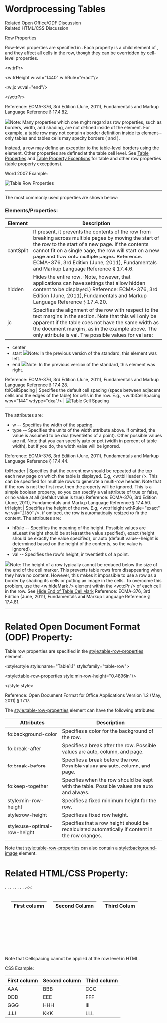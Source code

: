 # Wordprocessing Tables

Related Open Office/ODF Discussion  
Related HTML/CSS Discussion

Row Properties

Row-level properties are specified in <trPr>. Each property is a child element of <trPr>, and they affect all cells in the row, though they can be overridden by cell-level properties.

<w:trPr>

<w:trHeight w:val="1440" w:hRule="exact"/>

<w:jc w:val="end"/>

</w:trPr>

Reference: ECMA-376, 3rd Edition (June, 2011), Fundamentals and Markup Language Reference § 17.4.82.

![](images/note.png)Note: Many properties which one might regard as row properties, such as borders, width, and shading, are not defined inside of the <trPr> element. For example, a table row <tr> may not contain a border definition inside its <trPr> element--only tables and tables cells may specify borders (<tblBorders> and <tcBorders>).

Instead, a row may define an exception to the table-level borders using the <tblPrEx> element. Other properties are defined at the table cell level. See [Table Properties](WPtableProperties.md) and [Table Property Exceptions](WPtablePropertyExceptions.md) for table and other row properties (table property exceptions).

Word 2007 Example:

![Table Row Properties](images/wp-tableRowProperty-1.gif)

---

The most commonly used properties are shown below:

### Elements/Properties:

| Element   | Description                                                                                                                                                                                                                                                                                                                                                    |
| --------- | -------------------------------------------------------------------------------------------------------------------------------------------------------------------------------------------------------------------------------------------------------------------------------------------------------------------------------------------------------------- |
| cantSplit | If present, it prevents the contents of the row from breaking across multiple pages by moving the start of the row to the start of a new page. If the contents cannot fit on a single page, the row will start on a new page and flow onto multiple pages. Reference: ECMA-376, 3rd Edition (June, 2011), Fundamentals and Markup Language Reference § 17.4.6. |
| hidden    | Hides the entire row. (Note, however, that applications can have settings that allow hidden content to be displayed.) Reference: ECMA-376, 3rd Edition (June, 2011), Fundamentals and Markup Language Reference § 17.4.20.                                                                                                                                     |
| jc        | Specifies the alignment of the row with respect to the text margins in the section. Note that this will only be apparent if the table does not have the same width as the document margins, as in the example above. The only attribute is val. The possible values for val are:                                                                               |

- center
- start ![](images/versionConflict3.png)Note: In the previous version of the standard, this element was left.
- end ![](images/versionConflict3.png)Note: In the previous version of the standard, this element was right.

Reference: ECMA-376, 3rd Edition (June, 2011), Fundamentals and Markup Language Reference § 17.4.28.  
tblCellSpacing | Specifies the default cell spacing (space between adjacent cells and the edges of the table) for cells in the row. E.g., <w:tblCellSpacing w:w="144" w:type="dxa"/> | ![Table Cell Spacing](images/wp-tblCellSpacing-1.gif)

---

The attributes are:

- w \-- Specifies the width of the spacing.
- type \-- Specifies the units of the width attribute above. If omitted, the value is assumed to be dxa (twentieths of a point). Other possible values are nil. Note that you can specify auto or pct (width in percent of table width), but if you do, the width value will be ignored.

Reference: ECMA-376, 3rd Edition (June, 2011), Fundamentals and Markup Language Reference § 17.4.44.

tblHeader | Specifies that the current row should be repeated at the top each new page on which the table is displayed. E.g, <w:tblHeader />. This can be specified for multiple rows to generate a multi-row header. Note that if the row is not the first row, then the property will be ignored. This is a simple boolean property, so you can specify a val attribute of true or false, or no value at all (defalut value is true). Reference: ECMA-376, 3rd Edition (June, 2011), Fundamentals and Markup Language Reference § 17.4.50.  
trHeight | Specifies the height of the row. E.g, <w:trHeight w:hRule="exact" w: val="2189" />. If omitted, the row is automatically resized to fit the content. The attributes are:

- hRule \-- Specifies the meaning of the height. Possible values are atLeast (height should be at leasat the value specified), exact (height should be exactly the value specified), or auto (default value--height is determined based on the height of the contents, so the value is ignored).
- val \-- Specifies the row's height, in twentieths of a point.

![](images/note.png)Note: The height of a row typically cannot be reduced below the size of the end of the cell marker. This prevents table rows from disappearing when they have no content. However, this makes it impossible to use a row as a border by shading its cells or putting an image in the cells. To overcome this problem, use the <w:hideMark /> element within the <w:tcPr /> of each cell in the row. See [Hide End of Table Cell Mark](WPhideMark.md) Reference: ECMA-376, 3rd Edition (June, 2011), Fundamentals and Markup Language Reference § 17.4.81.

---

# Related Open Document Format (ODF) Property:

Table row properties are specified in the <style:table-row-properties> element.

<style:style style:name="Table1.1" style:family="table-row">

<style:table-row-properties style:min-row-height="0.4896in"/>

</style:style>

Reference: Open Document Format for Office Applications Version 1.2 (May, 2011) § 17.17.

The <style:table-row-properties> element can have the following attributes:

| Attributes                   | Description                                                                                     |
| ---------------------------- | ----------------------------------------------------------------------------------------------- |
| fo:background-color          | Specifies a color for the background of the row.                                                |
| fo:break-after               | Specifies a break after the row. Possible values are auto, column, and page.                    |
| fo:break-before              | Specifies a break before the row. Possible values are auto, column, and page.                   |
| fo:keep-together             | Specifies when the row should be kept with the table. Possible values are auto and always.      |
| style:min-row-height         | Specifies a fixed minimum height for the row.                                                   |
| style:row-height             | Specifies a fixed row height.                                                                   |
| style:use-optimal-row-height | Specifies that a row height should be recalculated automatically if content in the row changes. |

Note that <style:table-row-properties> can also contain a <style:background-image> element.

# Related HTML/CSS Property:

<table cellspacing="20px" style="width: 100%; border-collapse:separate;">

<thead>

<tr>

<th>First column</th>

<th>Second Column</th>

<th>Third Colum</th>

</tr>

</thead>

<tbody>

<tr> . . .</tr>

<tr style="height:50px; text-align:right;"> . . .</tr>

<tr> . . .</tr>

<tr style="display: none;"> <td>JJJ</td><<td>KKK</td><<td>LLL</td></tr>

</tbody>

</table>

Note that Cellspacing cannot be applied at the row level in HTML.

CSS Example:

| First column | Second column | Third column |
| ------------ | ------------- | ------------ |
| AAA          | BBB           | CCC          |
| DDD          | EEE           | FFF          |
| GGG          | HHH           | III          |
| JJJ          | KKK           | LLL          |

